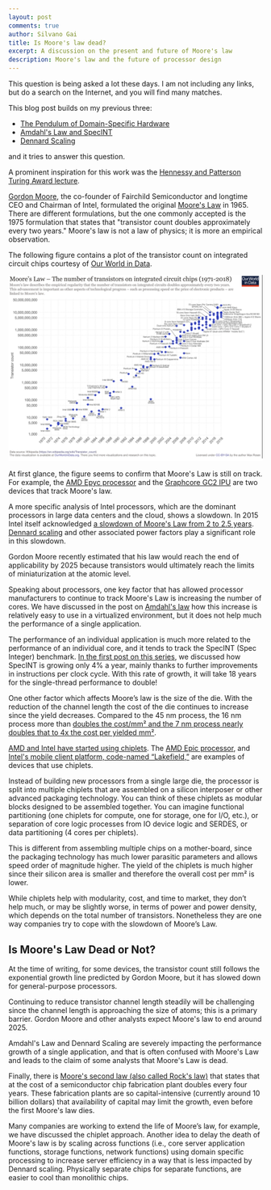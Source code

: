 ```yaml
---
layout: post
comments: true
author: Silvano Gai
title: Is Moore's law dead?
excerpt: A discussion on the present and future of Moore's law
description: Moore's law and the future of processor design
---
```

This question is being asked a lot these days. I am not including any links, but do a search on the Internet, and you will find many matches.

This blog post builds on my previous three:
* [The Pendulum of Domain-Specific Hardware](https://silvanogai.github.io/posts/pendulum/)
* [Amdahl's Law and SpecINT](https://silvanogai.github.io/posts/amdahl/)
* [Dennard Scaling](https://silvanogai.github.io/posts/dennard/)

and it tries to answer this question.

A prominent inspiration for this work was the [Hennessy and Patterson Turing Award lecture](https://dl.acm.org/doi/abs/10.1145/3282307).

[Gordon Moore](https://www.intel.com/content/www/us/en/silicon-innovations/moores-law-technology.html), the co-founder of Fairchild Semiconductor and longtime CEO and Chairman of Intel, formulated the original [Moore's Law](https://en.wikipedia.org/wiki/Moore's_law) in 1965. There are different formulations, but the one commonly accepted is the 1975 formulation that states that "transistor count doubles approximately every two years." Moore's law is not a law of physics; it is more an empirical observation.

The following figure contains a plot of the transistor count on integrated circuit chips courtesy of [Our World in Data](https://ourworldindata.org/).

![Our World in Data](/assets/images/moore-law.png)

At first glance, the figure seems to confirm that Moore's Law is still on track. For example, the [AMD Epyc processor](https://www.amd.com/en/products/epyc-server) and the [Graphcore GC2 IPU](https://www.graphcore.ai/products/ipu) are two devices that track Moore's law.

A more specific analysis of Intel processors, which are the dominant processors in large data centers and the cloud, shows a slowdown. In 2015 Intel itself acknowledged [a slowdown of Moore's Law from 2 to 2.5 years](https://www.businessinsider.com/intel-acknowledges-slowdown-to-moores-law-2016-3). [Dennard scaling](https://silvanogai.github.io/posts/dennard/) and other associated power factors play a significant role in this slowdown.

Gordon Moore recently estimated that his law would reach the end of applicability by 2025 because transistors would ultimately reach the limits of miniaturization at the atomic level.

Speaking about processors, one key factor that has allowed processor manufacturers to continue to track Moore's Law is increasing the number of cores. We have discussed in the post on [Amdahl's law](https://silvanogai.github.io/posts/amdahl/) how this increase is relatively easy to use in a virtualized environment, but it does not help much the performance of a single application.

The performance of an individual application is much more related to the performance of an individual core, and it tends to track the SpecINT (Spec Integer) benchmark. [In the first post on this series](https://silvanogai.github.io/posts/pendulum/), we discussed how SpecINT is growing only 4% a year, mainly thanks to further improvements in instructions per clock cycle. With this rate of growth, it will take 18 years for the single-thread performance to double!

One other factor which affects Moore’s law is the size of the die. With the reduction of the channel length the cost of the die continues to increase since the yield decreases. Compared to the 45 nm process, the 16 nm process more than [doubles the cost/mm² and the 7 nm process nearly doubles that to 4x the cost per yielded mm²](https://en.wikichip.org/wiki/chiplet).

[AMD and Intel have started using chiplets](https://www.wired.com/story/keep-pace-moores-law-chipmakers-turn-chiplets/).  The [AMD Epic processor](https://www.anandtech.com/show/15528/amd-expands-epyc-lineup-with-epyc-7662-epyc-7532-cpus), and [Intel's mobile client platform, code-named “Lakefield,”](https://www.pcworld.com/article/3407802/intel-takes-the-chiplet-concept-to-the-next-level-with-co-emib-odi-connections.html) are examples of devices that use chiplets.

Instead of building new processors from a single large die, the processor is split into multiple chiplets that are assembled on a silicon interposer or other advanced packaging technology. You can think of these chiplets as modular blocks designed to be assembled together. You can imagine functional partitioning (one chiplets for compute, one for storage, one for I/O, etc.), or separation of core logic processes from IO device logic and SERDES, or data partitioning (4 cores per chiplets).

This is different from assembling multiple chips on a mother-board, since the packaging technology has much lower parasitic parameters and allows speed order of magnitude higher. The yield of the chiplets is much higher since their silicon area is smaller and therefore the overall cost per mm² is lower.

While chiplets help with modularity, cost, and time to market, they don’t help much, or may be slightly worse, in terms of power and power density, which depends on the total number of transistors. Nonetheless they are one way companies try to cope with the slowdown of Moore’s Law.


## Is Moore's Law Dead or Not?
At the time of writing, for some devices, the transistor count still follows the exponential growth line predicted by Gordon Moore, but it has slowed down for general-purpose processors.

Continuing to reduce transistor channel length steadily will be challenging since the channel length is approaching the size of atoms; this is a primary barrier. Gordon Moore and other analysts expect Moore's law to end around 2025.

Amdahl's Law and Dennard Scaling are severely impacting the performance growth of a single application, and that is often confused with Moore's Law and leads to the claim of some analysts that Moore's Law is dead.

Finally, there is [Moore's second law (also called Rock's law)](https://en.wikipedia.org/wiki/Moore%27s_second_law) that states that at the cost of a semiconductor chip fabrication plant doubles every four years. These fabrication plants are so capital-intensive (currently around 10 billion dollars) that availability of capital may limit the growth, even before the first Moore's law dies.

Many companies are working to extend the life of Moore’s law, for example, we have discussed the chiplet approach.  Another idea to delay the death of Moore's law is by scaling across functions (i.e., core server application functions, storage functions, network functions) using domain specific processing to increase server efficiency in a way that is less impacted by Dennard scaling. Physically separate chips for separate functions, are easier to cool than monolithic chips.
